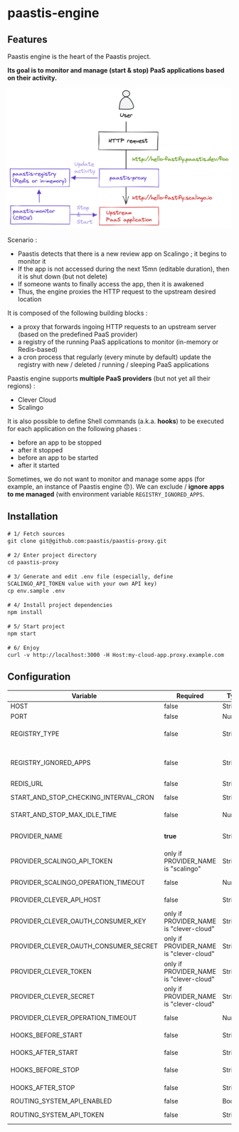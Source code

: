 # paastis-engine

## Features

Paastis engine is the heart of the Paastis project.

**Its goal is to monitor and manage (start & stop) PaaS applications based on their activity.**

![Paastis schema](./docs/paastis_schema.png)

Scenario : 
- Paastis detects that there is a new review app on Scalingo ; it begins to monitor it
- If the app is not accessed during the next 15mn (editable duration), then it is shut down (but not delete)
- If someone wants to finally access the app, then it is awakened
- Thus, the engine proxies the HTTP request to the upstream desired location 

It is composed of the following building blocks :
- a proxy that forwards ingoing HTTP requests to an upstream server (based on the predefined PaaS provider)
- a registry of the running PaaS applications to monitor (in-memory or Redis-based)
- a cron process that regularly (every minute by default) update the registry with new / deleted / running / sleeping PaaS applications

Paastis engine supports **multiple PaaS providers** (but not yet all their regions) : 
- Clever Cloud
- Scalingo

It is also possible to define Shell commands (a.k.a. **hooks**) to be executed for each application on the following phases : 
- before an app to be stopped
- after it stopped
- before an app to be started
- after it started

Sometimes, we do not want to monitor and manage some apps (for example, an instance of Paastis engine 😙).
We can exclude / **ignore apps to me managed** (with environment variable `REGISTRY_IGNORED_APPS`. 

## Installation

```shell
# 1/ Fetch sources
git clone git@github.com:paastis/paastis-proxy.git

# 2/ Enter project directory
cd paastis-proxy

# 3/ Generate and edit .env file (especially, define SCALINGO_API_TOKEN value with your own API key)
cp env.sample .env

# 4/ Install project dependencies
npm install

# 5/ Start project
npm start

# 6/ Enjoy
curl -v http://localhost:3000 -H Host:my-cloud-app.proxy.example.com
```

## Configuration

| Variable                              | Required                                | Type    | Format                                | Default                      |  
|---------------------------------------|-----------------------------------------|---------|---------------------------------------|------------------------------|
| HOST                                  | false                                   | String  | IP or name                            | 0.0.0.0                      |  
| PORT                                  | false                                   | Number  | Number                                | 3000                         |  
| REGISTRY_TYPE                         | false                                   | String  | "in-memory" or "redis"                | in-memory                    |  
| REGISTRY_IGNORED_APPS                 | false                                   | String  | List of strings, separated by a comma | -                            |  
| REDIS_URL                             | false                                   | String  | redis://<host/>:<port/>               | -                            |  
| START_AND_STOP_CHECKING_INTERVAL_CRON | false                                   | String  | CRON expression                       | * * * * *                    |  
| START_AND_STOP_MAX_IDLE_TIME          | false                                   | Number  | Number of minutes                     | 51                           |  
| PROVIDER_NAME                         | **true**                                | String  | "scalingo" or "clever-cloud"          | -                            |  
| PROVIDER_SCALINGO_API_TOKEN           | only if PROVIDER_NAME is "scalingo"     | String  | Token string                          | -                            |  
| PROVIDER_SCALINGO_OPERATION_TIMEOUT   | false                                   | Number  | Number of seconds                     | -                            |  
| PROVIDER_CLEVER_API_HOST              | false                                   | String  | URL                                   | https://api.clever-cloud.com |  
| PROVIDER_CLEVER_OAUTH_CONSUMER_KEY    | only if PROVIDER_NAME is "clever-cloud" | String  | Token string                          | -                            |  
| PROVIDER_CLEVER_OAUTH_CONSUMER_SECRET | only if PROVIDER_NAME is "clever-cloud" | String  | Token string                          | -                            |  
| PROVIDER_CLEVER_TOKEN                 | only if PROVIDER_NAME is "clever-cloud" | String  | Token string                          | -                            |  
| PROVIDER_CLEVER_SECRET                | only if PROVIDER_NAME is "clever-cloud" | String  | Token string                          | -                            |  
| PROVIDER_CLEVER_OPERATION_TIMEOUT     | false                                   | Number  | Number of seconds                     | 60                           |  
| HOOKS_BEFORE_START                    | false                                   | String  | Shell command(s)                      | -                            |  
| HOOKS_AFTER_START                     | false                                   | String  | Shell command(s)                      | -                            |  
| HOOKS_BEFORE_STOP                     | false                                   | String  | Shell command(s)                      | -                            |  
| HOOKS_AFTER_STOP                      | false                                   | String  | Shell command(s)                      | -                            |  
| ROUTING_SYSTEM_API_ENABLED            | false                                   | Boolean |                                       | false                        |  
| ROUTING_SYSTEM_API_TOKEN              | false                                   | String  | xxx-yyy-zzz                           | -                            | 
